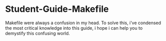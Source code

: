 # Student-Guide-Makefile
Makefile were always a confusion in my head. To solve this, i've condensed the most critical knowledge into this guide, i hope i can help you to demystify this confusing world.
